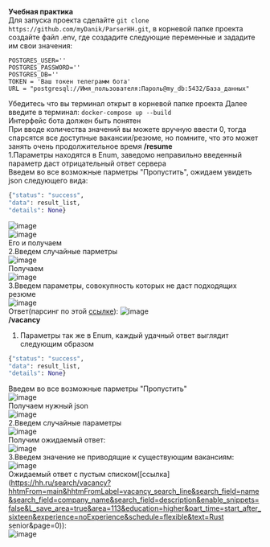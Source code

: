 **Учебная практика** <br/>
Для запуска проекта сделайте `git clone https://github.com/myDanik/ParserHH.git`, в корневой папке проекта создайте файл .env, где создадите следующие переменные и зададите им свои значения:
```.env
POSTGRES_USER=''
POSTGRES_PASSWORD=''
POSTGRES_DB=''
TOKEN = 'Ваш токен телеграмм бота'
URL = "postgresql://Имя_пользователя:Пароль@my_db:5432/База_данных"
```
Убедитесь что вы терминал открыт в корневой папке проекта
Далее введите в терминал: `docker-compose up --build` <br/>
Интерфейс бота должен быть понятен <br/>
При вводе количества значений вы можете вручную ввести 0, тогда спарсятся все доступные вакансии/резюме, но помните, что это может занять очень продолжительное время
**/resume**<br/>
1.Параметры находятся в Enum, заведомо неправильно введенный параметр даст отрицательный ответ сервера<br/>
Введем во все возможные парметры "Пропустить", ожидаем увидеть json следующего вида:<br/>
``` python
{"status": "success",
"data": result_list,
"details": None}
```
![image](https://github.com/myDanik/ParserHH/assets/146641293/88abab51-4b41-4b02-8ca1-ded3dd99240f)<br/>
![image](https://github.com/myDanik/ParserHH/assets/146641293/543fc496-d30b-47a5-b8a4-b059d13c9872)<br/>
Его и получаем<br/>
2.Введем случайные парметры<br/>
![image](https://github.com/myDanik/ParserHH/assets/146641293/eeca27cc-6de6-48d8-b5db-19ba3ae2ab2c)<br/>
Получаем<br/>
![image](https://github.com/myDanik/ParserHH/assets/146641293/e32d587d-685c-4856-9ccc-e376410afa69)<br/>
3.Введем параметры, совокупность которых не даст подходящих резюме<br/>
![image](https://github.com/myDanik/ParserHH/assets/146641293/bd7cdd9a-4e13-4657-abbd-1e4256a99b01)<br/>
Ответ(парсинг по этой [ссылке](https://hh.ru/search/resume?isDefaultArea=true&exp_period=all_time&logic=normal&pos=full_text&hhtmFrom=vacancy_search_list&hhtmFromLabel=resume_search_line&search_period=0&order_by=relevance&filter_exp_period=all_time&relocation=living_or_relocation&gender=female&area=113&job_search_status=active_search&job_search_status_changed_by_user=true&employment=volunteer&schedule=flyInFlyOut&experience=noExperience&education_level=doctor&text=повар)):
![image](https://github.com/myDanik/ParserHH/assets/146641293/cce1969a-029f-48e0-94e9-175219e6e779)<br/>
**/vacancy**<br/>
1. Параметры так же в Enum, каждый удачный ответ выглядит следующим образом<br/>
``` python
{"status": "success",
"data": result_list,
"details": None}
```
Введем во все возможные парметры "Пропустить"<br/>
![image](https://github.com/myDanik/ParserHH/assets/146641293/89eeffcc-862f-4e44-b986-690257639aa2)<br/>
Получаем нужный json<br/>
![image](https://github.com/myDanik/ParserHH/assets/146641293/7aa9bdf8-73c0-43bc-bdb6-6a1d8d956bf7)<br/>
2.Введем случайные параметры<br/>
![image](https://github.com/myDanik/ParserHH/assets/146641293/95da678b-7c32-470b-8898-2a1de5a635cd)<br/>
Получим ожидаемый ответ:<br/>
![image](https://github.com/myDanik/ParserHH/assets/146641293/0a8eaf9e-7c9f-4a00-9b86-35c6c8f688ab)<br/>
3.Введем значение не приводящие к существующим вакансиям:<br/>
![image](https://github.com/myDanik/ParserHH/assets/146641293/32846ea2-9e2b-4ac2-bb95-298065910bc9)<br/>
Ожидаемый ответ c пустым списком([ccылка](https://hh.ru/search/vacancy?hhtmFrom=main&hhtmFromLabel=vacancy_search_line&search_field=name&search_field=company_name&search_field=description&enable_snippets=false&L_save_area=true&area=113&education=higher&part_time=start_after_sixteen&experience=noExperience&schedule=flexible&text=Rust senior&page=0)):<br/>
![image](https://github.com/myDanik/ParserHH/assets/146641293/1e799b12-9808-4d64-9470-f0f61724f395)<br/>









